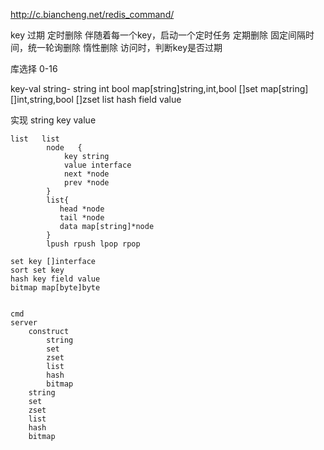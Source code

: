http://c.biancheng.net/redis_command/

key 过期
    定时删除
        伴随着每一个key，启动一个定时任务
    定期删除
        固定间隔时间，统一轮询删除
    惰性删除
        访问时，判断key是否过期

库选择 0-16 


key-val
string-
        string int bool
            map[string]string,int,bool
        []set
            map[string][]int,string,bool
        []zset
        list
        hash field value
        

实现
    string  key value
        
    list   list 
            node   {
                key string
                value interface
                next *node
                prev *node
            }
            list{
               head *node
               tail *node 
               data map[string]*node
            }
            lpush rpush lpop rpop 
            
    set key []interface
    sort set key 
    hash key field value
    bitmap map[byte]byte


    cmd
    server
        construct
            string
            set
            zset
            list
            hash
            bitmap
        string
        set
        zset
        list
        hash
        bitmap